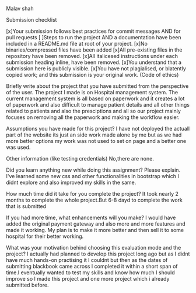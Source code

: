 Malav shah 

Submission checklist

[x]Your submission follows best practices for commit messages AND for pull requests
[ ]Steps to run the project AND a documentation have been included in a README.md file at root of your project.
[x]No binaries/compressed files have been added
[x]All pre-existing files in the repository have been removed.
[x]All italicesed instructions under each submission heading inline, have been removed.
[x]You understand that a submission here is publicly visible.
[x]You have not plagialised, or blatently copied work; and this submission is your original work. (Code of ethics)

Briefly write about the project that you have submitted from the perspective of the user.
The project I made is on Hospital management system. The current management system is all based on paperwork and it creates a lot of paperwork and also difficult to manage patient details and all other things related to patients and also the presciptions and all so our project mainly focuses on removing all the paperwork and making the workflow easier.

Assumptions you have made for this project?
I have not deployed the actuall part of the website its just an side work made alone by me but as we had more better options my work was not used to set on page and a better one was used.

Other information (like testing credentials)
No,there are none.

Did you learn anything new while doing this assignment? Please explain.
I've learned some new css and other functionalities in bootstrap which I didnt explore and also improved my skills in the same.

How much time did it take for you complete the project?
It took nearly 2 months to complete the whole project.But 6-8 dayd
 to complete the work that is submitted

If you had more time, what enhancements will you make?
I would have added the original payment gateway and also more and more features and made it working. My plan is to make it more better and then sell it to some hospital for their better working.

What was your motivation behind choosing this evaluation mode and the project?
I actually had planned to develop this project long ago but as I didnt have much hands-on practising it I couldnt but then as the dates of submitting blackbook came across I completed it within a short span of time.I eventually wanted to test my skills and know how much I should improve so I made this project and one more project which i already submitted before.
